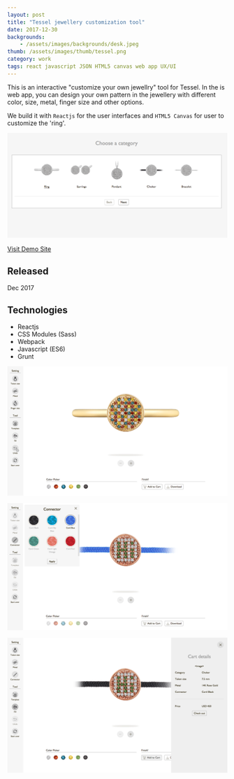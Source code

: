 ```yaml
---
layout: post
title: "Tessel jewellery customization tool"
date: 2017-12-30
backgrounds:
    - /assets/images/backgrounds/desk.jpeg
thumb: /assets/images/thumb/tessel.png
category: work
tags: react javascript JSON HTML5 canvas web app UX/UI
---
```


This is an interactive "customize your own jewellry" tool for Tessel. In the is web app, you can design your own pattern in the jewellery with different color, size, metal, finger size and other options.

We build it with `Reactjs` for the user interfaces and `HTML5 Canvas` for user to customize the 'ring'.

![Tessel home](/assets/images/blog/tessel-home.png)

[Visit Demo Site](http://staging.web2-hk.redantdev.com/tessel-tool)

## Released
Dec 2017

## Technologies
- Reactjs
- CSS Modules (Sass)
- Webpack
- Javascript (ES6)
- Grunt

![Tessel page](/assets/images/blog/tessel-page.png)

![Tessel page](/assets/images/blog/tessel-page2.png)

![Tessel page](/assets/images/blog/tessel-page3.png)
